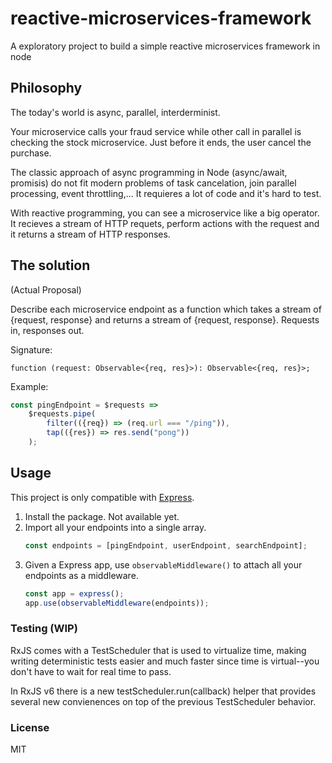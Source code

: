 # reactive-microservices-framework
A exploratory project to build a simple reactive microservices framework in node

## Philosophy
The today's world is async, parallel, interderminist. 

Your microservice calls your fraud service while other call in parallel is checking the stock microservice. Just before it ends, the user cancel the purchase.

The classic approach of async programming in Node (async/await, promisis) do
 not fit modern problems of task cancelation, join parallel processing, event throttling,... It requieres a lot of code and it's hard to test.
 
With reactive programming, you can see a microservice like a big operator. It recieves a stream of HTTP requets, perform actions with the request and it returns a stream of HTTP responses.
 
## The solution
 
(Actual Proposal)

Describe each microservice endpoint as a function which takes a stream of {request, response} and returns a stream of {request, response}. Requests in, responses out.
 
Signature:
 
 ```
 function (request: Observable<{req, res}>): Observable<{req, res}>;
 ```
 
 Example:
 
```javascript
const pingEndpoint = $requests =>
	$requests.pipe(
		filter(({req}) => (req.url === "/ping")),
		tap(({res}) => res.send("pong"))
	);
```

## Usage

This project is only compatible with [Express](https://expressjs.com/).

1. Install the package. Not available yet.
1. Import all your endpoints into a single array.
	```javascript
	const endpoints = [pingEndpoint, userEndpoint, searchEndpoint];
	``` 
1. Given a Express app, use ```observableMiddleware()``` to attach all your endpoints as a middleware.
	```javascript
	const app = express();
	app.use(observableMiddleware(endpoints));
	``` 
 
### Testing (WIP)
RxJS comes with a TestScheduler that is used to virtualize time, making writing deterministic tests easier and much faster since time is virtual--you don't have to wait for real time to pass.

In RxJS v6 there is a new testScheduler.run(callback) helper that provides several new convienences on top of the previous TestScheduler behavior. 
 
 
### License

MIT